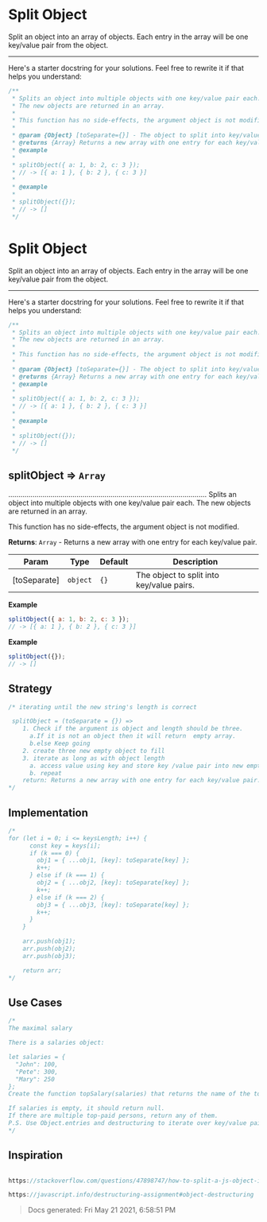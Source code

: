 # Split Object

Split an object into an array of objects. Each entry in the array will be one key/value pair from the object.

---

Here's a starter docstring for your solutions. Feel free to rewrite it if that helps you understand:

```js
/**
 * Splits an object into multiple objects with one key/value pair each.
 * The new objects are returned in an array.
 *
 * This function has no side-effects, the argument object is not modified
 *
 * @param {Object} [toSeparate={}] - The object to split into key/value pairs.
 * @returns {Array} Returns a new array with one entry for each key/value pair.
 * @example
 *
 * splitObject({ a: 1, b: 2, c: 3 });
 * // -> [{ a: 1 }, { b: 2 }, { c: 3 }]
 *
 * @example
 *
 * splitObject({});
 * // -> []
 */
```

# Split Object

Split an object into an array of objects. Each entry in the array will be one key/value pair from the object.

---

Here's a starter docstring for your solutions. Feel free to rewrite it if that helps you understand:

```js
/**
 * Splits an object into multiple objects with one key/value pair each.
 * The new objects are returned in an array.
 *
 * This function has no side-effects, the argument object is not modified
 *
 * @param {Object} [toSeparate={}] - The object to split into key/value pairs.
 * @returns {Array} Returns a new array with one entry for each key/value pair.
 * @example
 *
 * splitObject({ a: 1, b: 2, c: 3 });
 * // -> [{ a: 1 }, { b: 2 }, { c: 3 }]
 *
 * @example
 *
 * splitObject({});
 * // -> []
 */
```

<!-- BEGIN DOCS -->

<a name="splitObject"></a>

## splitObject ⇒ <code>Array</code>

...................................................................................................
Splits an object into multiple objects with one key/value pair each.
The new objects are returned in an array.

This function has no side-effects, the argument object is not modified.

**Returns**: <code>Array</code> - Returns a new array with one entry for each key/value pair.

| Param        | Type                | Default         | Description                               |
| ------------ | ------------------- | --------------- | ----------------------------------------- |
| [toSeparate] | <code>object</code> | <code>{}</code> | The object to split into key/value pairs. |

**Example**

```js
splitObject({ a: 1, b: 2, c: 3 });
// -> [{ a: 1 }, { b: 2 }, { c: 3 }]
```

**Example**

```js
splitObject({});
// -> []
```

## Strategy

```js
/* iterating until the new string's length is correct

 splitObject = (toSeparate = {}) => 
    1. Check if the argument is object and length should be three.
      a.If it is not an object then it will return  empty array.
      b.else Keep going 
    2. create three new empty object to fill 
    3. iterate as long as with object length
      a. access value using key and store key /value pair into new empty object.keep going 
      b. repeat
    return: Returns a new array with one entry for each key/value pair.
*/
```

## Implementation

```js
/*
for (let i = 0; i <= keysLength; i++) {
      const key = keys[i];
      if (k === 0) {
        obj1 = { ...obj1, [key]: toSeparate[key] };
        k++;
      } else if (k === 1) {
        obj2 = { ...obj2, [key]: toSeparate[key] };
        k++;
      } else if (k === 2) {
        obj3 = { ...obj3, [key]: toSeparate[key] };
        k++;
      }
    }

    arr.push(obj1);
    arr.push(obj2);
    arr.push(obj3);

    return arr;
*/

```

## Use Cases

```js
/*
The maximal salary

There is a salaries object:

let salaries = {
  "John": 100,
  "Pete": 300,
  "Mary": 250
};
Create the function topSalary(salaries) that returns the name of the top-paid person.

If salaries is empty, it should return null.
If there are multiple top-paid persons, return any of them.
P.S. Use Object.entries and destructuring to iterate over key/value pairs
*/
```

## Inspiration

```js

https://stackoverflow.com/questions/47898747/how-to-split-a-js-object-into-an-array-of-key-value-pairs

https://javascript.info/destructuring-assignment#object-destructuring
```

> Docs generated: Fri May 21 2021, 6:58:51 PM

<!-- END DOCS -->
